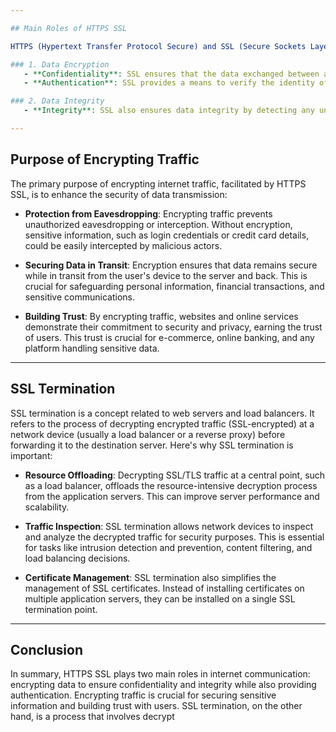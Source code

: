 ```yaml
---

## Main Roles of HTTPS SSL

HTTPS (Hypertext Transfer Protocol Secure) and SSL (Secure Sockets Layer) play critical roles in securing internet communication:

### 1. Data Encryption
   - **Confidentiality**: SSL ensures that the data exchanged between a user's browser and a website remains confidential. It encrypts the data so that even if intercepted, it is unreadable to unauthorized entities.
   - **Authentication**: SSL provides a means to verify the identity of a website. When you see the padlock icon in your browser's address bar or a website URL beginning with "https://," it signifies that the website's identity has been verified.

### 2. Data Integrity
   - **Integrity**: SSL also ensures data integrity by detecting any unauthorized alterations during transmission. It guarantees that the information received by the user is exactly as sent by the server, with no tampering.

---
```


## Purpose of Encrypting Traffic

The primary purpose of encrypting internet traffic, facilitated by HTTPS SSL, is to enhance the security of data transmission:

- **Protection from Eavesdropping**: Encrypting traffic prevents unauthorized eavesdropping or interception. Without encryption, sensitive information, such as login credentials or credit card details, could be easily intercepted by malicious actors.

- **Securing Data in Transit**: Encryption ensures that data remains secure while in transit from the user's device to the server and back. This is crucial for safeguarding personal information, financial transactions, and sensitive communications.

- **Building Trust**: By encrypting traffic, websites and online services demonstrate their commitment to security and privacy, earning the trust of users. This trust is crucial for e-commerce, online banking, and any platform handling sensitive data.

---

## SSL Termination

SSL termination is a concept related to web servers and load balancers. It refers to the process of decrypting encrypted traffic (SSL-encrypted) at a network device (usually a load balancer or a reverse proxy) before forwarding it to the destination server. Here's why SSL termination is important:

- **Resource Offloading**: Decrypting SSL/TLS traffic at a central point, such as a load balancer, offloads the resource-intensive decryption process from the application servers. This can improve server performance and scalability.

- **Traffic Inspection**: SSL termination allows network devices to inspect and analyze the decrypted traffic for security purposes. This is essential for tasks like intrusion detection and prevention, content filtering, and load balancing decisions.

- **Certificate Management**: SSL termination also simplifies the management of SSL certificates. Instead of installing certificates on multiple application servers, they can be installed on a single SSL termination point.

---

## Conclusion

In summary, HTTPS SSL plays two main roles in internet communication: encrypting data to ensure confidentiality and integrity while also providing authentication. Encrypting traffic is crucial for securing sensitive information and building trust with users. SSL termination, on the other hand, is a process that involves decrypt
